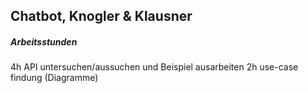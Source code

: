 ## Chatbot, Knogler & Klausner

##### Arbeitsstunden

4h API untersuchen/aussuchen und Beispiel ausarbeiten
2h use-case findung (Diagramme)